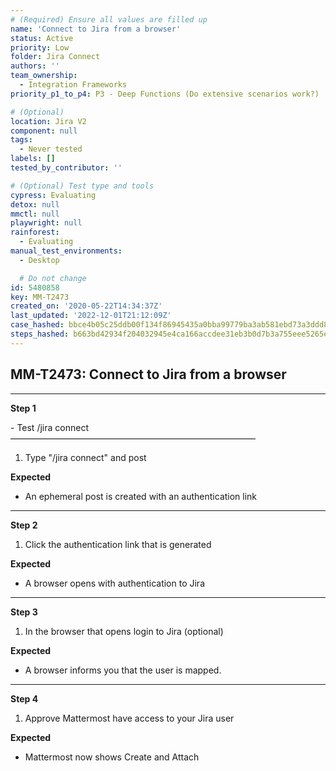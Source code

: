 ```yaml
---
# (Required) Ensure all values are filled up
name: 'Connect to Jira from a browser'
status: Active
priority: Low
folder: Jira Connect
authors: ''
team_ownership:
  - Integration Frameworks
priority_p1_to_p4: P3 - Deep Functions (Do extensive scenarios work?)

# (Optional)
location: Jira V2
component: null
tags:
  - Never tested
labels: []
tested_by_contributor: ''

# (Optional) Test type and tools
cypress: Evaluating
detox: null
mmctl: null
playwright: null
rainforest:
  - Evaluating
manual_test_environments:
  - Desktop

  # Do not change
id: 5480858
key: MM-T2473
created_on: '2020-05-22T14:34:37Z'
last_updated: '2022-12-01T21:12:09Z'
case_hashed: bbce4b05c25ddb00f134f86945435a0bba99779ba3ab581ebd73a3ddd81953c47c6c5e14799dafeaaf60e0a9573e3a19
steps_hashed: b663bd42934f204032945e4ca166accdee31eb3b0d7b3a755eee5265e03a0de9a46b6d7c39b13a38b07cb50cd1eafdc6
---
```


<!-- (Auto-generated) Based on frontmatter's "key" and "name" -->

## MM-T2473: Connect to Jira from a browser

---

**Step 1**

\- Test /jira connect\
————————————————————————————

1. Type "/jira connect" and post

**Expected**

- An ephemeral post is created with an authentication link

---

**Step 2**

1. Click the authentication link that is generated

**Expected**

- A browser opens with authentication to Jira

---

**Step 3**

1. In the browser that opens login to Jira (optional)

**Expected**

- A browser informs you that the user is mapped.

---

**Step 4**

1. Approve Mattermost have access to your Jira user

**Expected**

- Mattermost now shows Create and Attach
